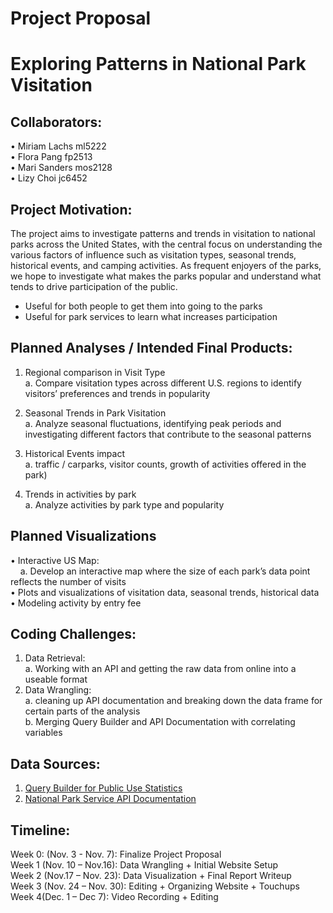 Project Proposal
================

# Exploring Patterns in National Park Visitation

## Collaborators:

• Miriam Lachs ml5222 <br /> • Flora Pang fp2513 <br /> • Mari Sanders
mos2128 <br /> • Lizy Choi jc6452

## Project Motivation:

The project aims to investigate patterns and trends in visitation to
national parks across the United States, with the central focus on
understanding the various factors of influence such as visitation types,
seasonal trends, historical events, and camping activities. As frequent
enjoyers of the parks, we hope to investigate what makes the parks
popular and understand what tends to drive participation of the public.

- Useful for both people to get them into going to the parks
- Useful for park services to learn what increases participation

## Planned Analyses / Intended Final Products:

1.  Regional comparison in Visit Type <br />a. Compare visitation types
    across different U.S. regions to identify visitors’ preferences and
    trends in popularity

2.  Seasonal Trends in Park Visitation <br />a. Analyze seasonal
    fluctuations, identifying peak periods and investigating different
    factors that contribute to the seasonal patterns

3.  Historical Events impact <br />a. traffic / carparks, visitor
    counts, growth of activities offered in the park)

4.  Trends in activities by park <br />a. Analyze activities by park
    type and popularity

## Planned Visualizations

• Interactive US Map: <br />     a. Develop an interactive map where the
size of each park’s data point reflects the number of visits <br />•
Plots and visualizations of visitation data, seasonal trends, historical
data <br />• Modeling activity by entry fee

## Coding Challenges:

1.  Data Retrieval: <br />a. Working with an API and getting the raw
    data from online into a useable format  
2.  Data Wrangling: <br />a. cleaning up API documentation and breaking
    down the data frame for certain parts of the analysis <br />b.
    Merging Query Builder and API Documentation with correlating
    variables

## Data Sources:

1.  [Query Builder for Public Use
    Statistics](https://irma.nps.gov/Stats/SSRSReports/National%20Reports/Query%20Builder%20for%20Public%20Use%20Statistics%20(1979%20-%20Last%20Calendar%20Year))
2.  [National Park Service API
    Documentation](https://www.nps.gov/subjects/developer/api-documentation.htm)

## Timeline:

Week 0: (Nov. 3 - Nov. 7): Finalize Project Proposal <br />Week 1
(Nov. 10 – Nov.16): Data Wrangling + Initial Website Setup <br />Week 2
(Nov.17 – Nov. 23): Data Visualization + Final Report Writeup <br />Week
3 (Nov. 24 – Nov. 30): Editing + Organizing Website + Touchups
<br />Week 4(Dec. 1 – Dec 7): Video Recording + Editing
